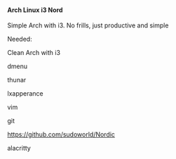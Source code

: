 #### Arch Linux i3 Nord  

Simple Arch with i3. No frills, just productive and simple

Needed:

Clean Arch with i3

dmenu

thunar

lxapperance

vim

git

https://github.com/sudoworld/Nordic

alacritty


